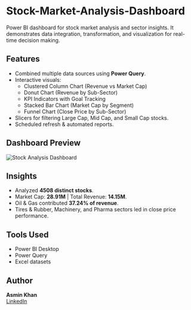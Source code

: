 # Stock-Market-Analysis-Dashboard
Power BI dashboard for stock market analysis and sector insights.
It demonstrates data integration, transformation, and visualization for real-time decision making.

## Features
- Combined multiple data sources using **Power Query**.  
- Interactive visuals:
  - Clustered Column Chart (Revenue vs Market Cap)  
  - Donut Chart (Revenue by Sub-Sector)  
  - KPI Indicators with Goal Tracking  
  - Stacked Bar Chart (Market Cap by Segment)  
  - Funnel Chart (Close Price by Sub-Sector)  
- Slicers for filtering Large Cap, Mid Cap, and Small Cap stocks.  
- Scheduled refresh & automated reports.  


## Dashboard Preview
![Stock Analysis Dashboard](screenshot.png)

## Insights
- Analyzed **4508 distinct stocks**.  
- Market Cap: **28.91M** | Total Revenue: **14.15M**.  
- Oil & Gas contributed **37.24% of revenue**.  
- Tires & Rubber, Machinery, and Pharma sectors led in close price performance.  

## Tools Used
- Power BI Desktop  
- Power Query  
- Excel datasets  

## Author
**Asmin Khan**  
[LinkedIn](https://www.linkedin.com/in/asmin-khan-5a7bb732b) 
